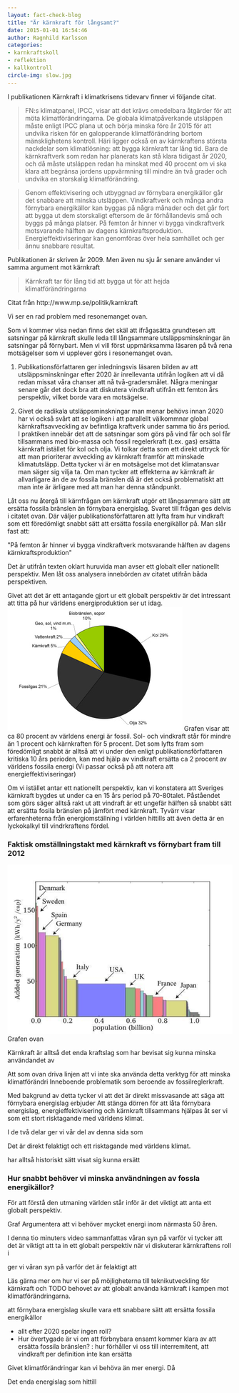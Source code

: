 ```yaml
---
layout: fact-check-blog
title: "Är kärnkraft för långsamt?"
date: 2015-01-01 16:54:46
author: Ragnhild Karlsson
categories:
- karnkraftskoll
- reflektion
- kallkontroll
circle-img: slow.jpg
---
```

I publikationen <a>Kärnkraft i klimatkrisens tidevarv</a> finner vi följande citat.
<blockquote>
FN:s klimatpanel, IPCC, visar att det krävs omedelbara åtgärder för att möta
klimatförändringarna. De globala klimatpåverkande utsläppen måste enligt IPCC
plana ut och börja minska före år 2015 för att undvika risken för en galopperande
klimatförändring bortom mänsklighetens kontroll. Häri ligger också en av
kärnkraftens största nackdelar som klimatlösning: att bygga kärnkraft tar lång tid.
Bara de kärnkraftverk som redan har planerats kan stå klara tidigast år 2020, och då
måste utsläppen redan ha minskat med 40 procent om vi ska klara att begränsa
jordens uppvärmning till mindre än två grader och undvika en storskalig
klimatförändring.</blockquote>
<blockquote>
Genom effektivisering och utbyggnad av förnybara energikällor går det snabbare
att minska utsläppen. Vindkraftverk och många andra förnybara energikällor kan
byggas på några månader och det går fort att bygga ut dem storskaligt eftersom de är
förhållandevis små och byggs på många platser. På femton år hinner vi bygga
vindkraftverk motsvarande hälften av dagens kärnkraftsproduktion.
Energieffektiviseringar kan genomföras över hela samhället och ger ännu snabbare
resultat.
</blockquote>
Publikationen är skriven år 2009. Men även nu sju år senare använder vi samma argument mot kärnkraft
<blockquote>Kärnkraft tar för lång tid att bygga ut för att hejda klimatförändringarna</blockquote>
<p class="img-text">Citat från http://www.mp.se/politik/karnkraft</p>

Vi ser en rad problem med resonemanget ovan. 

Som vi kommer visa nedan finns det skäl att ifrågasätta grundtesen att satsningar på kärnkraft skulle leda till långsammare utsläppsminskningar än satsningar på förnybart. Men vi vill först uppmärksamma läsaren på två rena motsägelser som vi upplever görs i resonemanget ovan.
<ol>
	<li><p>Publikationsförfattaren ger inledningsvis läsaren bilden av att utsläppsminskningar efter 2020 är inrellevanta utifrån logiken att vi då redan missat våra chanser att nå två-gradersmålet. Några meningar senare går det dock bra att diskutera vindkraft utifrån ett femton års perspektiv, vilket borde vara en motsägelse.</p></li>
	<li><p>Givet de radikala utsläppsminskningar man menar behövs innan 2020 har vi också svårt att se logiken i att parallellt välkommnar global kärnkraftsavveckling av befintliga kraftverk under samma tio års period. I praktiken innebär det att de satsningar som görs på vind får  och sol får tillsammans med bio-massa och fossil regelerkraft (t.ex. gas) ersätta kärnkraft istället för kol och olja. Vi tolkar detta som ett direkt uttryck för att man prioriterar avveckling av kärnkraft framför att minskade klimatutsläpp. Detta tycker vi är en motsägelse mot det klimatansvar man säger sig vilja ta. Om man tycker att effekterna av kärnkraft är allvarligare än de av fossila bränslen då är det också problematiskt att man inte är ärligare med att man har denna ståndpunkt. </p></li>
</ol>

Låt oss nu återgå till kärnfrågan om kärnkraft utgör ett långsammare sätt att ersätta fossila bränslen än förnybara energislag.
Svaret till frågan ges delvis i citatet ovan. Där väljer publikationsförfattaren att lyfta fram hur vindkraft som ett föredömligt snabbt sätt att ersätta fossila energikällor på. Man slår fast att:

"På femton år hinner vi bygga vindkraftverk motsvarande hälften av dagens kärnkraftsproduktion" 

Det är utifrån texten oklart huruvida man avser ett globalt eller nationellt perspektiv. Men låt oss analysera innebörden av citatet utifrån båda perspektiven.

Givet att det är ett antagande gjort ur ett globalt perspektiv är det intressant att titta på hur världens energiproduktion ser ut idag.
<img class="img-responsive blog-img" src="/assets/img/fact-check/world-energi.jpg">
Grafen visar att ca 80 procent av världens energi är fossil. Sol- och vindkraft står för mindre än 1 procent och kärnkraften för 5 procent. Det som lyfts fram som föredömligt snabbt är alltså att vi under den enligt publikationsförfattaren kritiska 10 års perioden, kan med hjälp av vindkraft ersätta ca 2 procent av världens fossila energi 
(Vi passar också på att notera att energieffektiviseringar)

Om vi istället antar ett nationellt perspektiv, kan vi konstatera att Sveriges kärnkraft bygdes ut under ca en 15 års period på 70-80talet. Påståendet som görs säger alltså rakt ut att vindraft är ett ungefär hälften så snabbt sätt att ersätta fosila bränslen på jämfört med kärnkraft. Tyvärr visar erfarenheterna från energiomställning i världen hittills att även detta är en lyckokalkyl till vindrkraftens fördel.

<h3>Faktisk omställningstakt med kärnkraft vs förnybart fram till 2012</h3>

<img class="img-responsive blog-img" src="/assets/img/fact-check/graph-nucler-renawable-speed.jpg">
Grafen ovan 

Kärnkraft är alltså det enda kraftslag som har bevisat sig kunna minska användandet av 

Att som ovan driva linjen att vi inte ska använda detta verktyg för att minska klimatförändri
Inneboende problematik som beroende av fossilreglerkraft.

Med bakgrund av detta tycker vi att det är direkt missvasande att säga att förnybara energislag erbjuder 
Att stänga dörren för att låta förnybara energislag, energieffektivisering och kärnkraft tillsammans hjälpas åt 
ser vi som ett stort risktagande med världens klimat.



I de två delar
ger vi vår 
 del av denna sida som 

Det är direkt felaktigt och ett risktagande med världens klimat.



har alltså historiskt sätt visat sig kunna ersätt 




<h3>Hur snabbt behöver vi minska användningen av fossla energikällor?</h3>


För att förstå den utmaning världen står inför är det viktigt att anta ett globalt perspektiv. 

Graf
Argumentera att vi behöver mycket energi inom närmasta 50 åren.






I denna tio minuters video sammanfattas våran syn på varför vi tycker att det är viktigt att ta in ett globalt perspektiv när vi diskuterar kärnkraftens roll i 


ger vi våran syn på varför det är felaktigt att 

Läs gärna mer om hur vi ser på möjligheterna till <a> teknikutveckling för kärnkraft </a> och <a> TODO behovet av att globalt använda kärnkraft i kampen mot klimatförändringarna</a>.


 att förnybara energislag skulle vara ett snabbare sätt att ersätta fossila energikällor 


- allt efter 2020 spelar ingen roll?
- Hur övertygade är vi om att förbnybara ensamt kommer klara av att ersätta fossila bränslen?
: hur förhåller vi oss till interremitent, att vindkraft per definition inte kan ersätta 

Givet klimatförändringar kan vi behöva än mer energi. Då 

Det enda energislag som hittill
